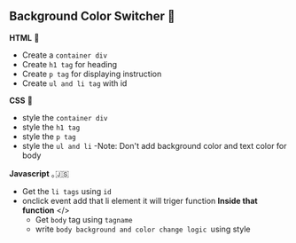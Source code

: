 ## Background Color Switcher 🚥

**HTML** 📝

- Create a `container div`
- Create `h1 tag` for heading
- Create `p tag` for displaying instruction
- Create `ul and li tag` with id

**CSS** 🌈

- style the `container div`
- style the `h1 tag`
- style the `p tag`
- style the `ul and li`
  -Note: Don't add background color and text color for body

**Javascript** ｡🇯‌🇸‌

- Get the `li tags` using `id`
- onclick event add that li element it will triger function
  **Inside that function** </>
  - Get `body` tag using `tagname`
  - write `body background and color change logic `using style
